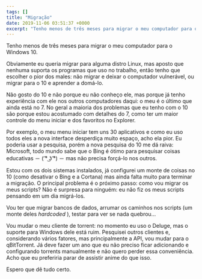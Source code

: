 ```yaml
---
tags: []
title: "Migração"
date: 2019-11-06 03:51:37 +0000
excerpt: "Tenho menos de três meses para migrar o meu computador para o Windows 10.  Obviamente eu queria migrar para alguma distro Linux, mas aposto..."
---
```


Tenho menos de três meses para migrar o meu computador para o Windows 10.

Obviamente eu queria migrar para alguma distro Linux, mas aposto que nenhuma suporta os programas que uso no trabalho, então tenho que escolher o pior dos males: não migrar e deixar o computador vulnerável, ou migrar para o 10 e aprender a domá-lo.

Não gosto do 10 e não porque eu não conheço ele, mas porque já tenho experiência com ele nos outros computadores daqui: o meu é o último que ainda está no 7. No geral a maioria dos problemas que eu tenho com o 10 são porque estou acostumado com detalhes do 7, como ter um maior controle do menu iniciar e dos favoritos no Explorer.

Por exemplo, o meu menu iniciar tem uns 30 aplicativos e como eu uso todos eles a nova interface desperdiça muito espaço, acho ela pior. Eu poderia usar a pesquisa, porém a nova pesquisa do 10 me dá raiva: Microsoft, todo mundo sabe que o Bing é ótimo para pesquisar coisas educativas － ( ͡° ͜ʖ ͡°) － mas não precisa forçá-lo nos outros.

Estou com os dois sistemas instalados, já configurei um monte de coisas no 10 (como desativar o Bing e a Cortana) mas ainda falta muito para terminar a migração. O principal problema é o próximo passo: como vou migrar os meus scripts? Não é surpresa para ninguém: eu não fiz os meus scripts pensando em um dia migrá-los.

Vou ter que migrar bancos de dados, arrumar os caminhos nos scripts (um monte deles *hardcoded* ), testar para ver se nada quebrou…

Vou mudar o meu cliente de torrent: no momento eu uso o Deluge, mas o suporte para Windows dele está ruim. Pesquisei outros clientes e, considerando vários fatores, mas principalmente a API, vou mudar para o qBitTorrent. Já deve fazer um ano que eu não preciso ficar adicionando e configurando torrents manualmente e não quero perder essa conveniência. Acho que eu preferiria parar de assistir anime do que isso.

Espero que dê tudo certo.